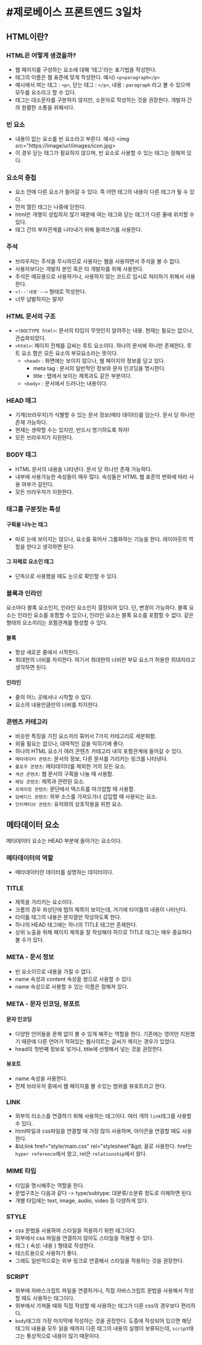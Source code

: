 #제로베이스 프론트엔드 3일차
=========================

## HTML이란?
### HTML은 어떻게 생겼을까?
* 웹 페이지를 구성하는 요소에 대해 '태그'라는 표기법을 작성한다.
* 태그의 이름은 웹 표준에 맞게 작성한다. 예시) `<p>paragraph</p>`
* 예시에서 여는 태그 : `<p>`, 닫는 태그 : `</p>`, 내용 : `paragraph` 라고 볼 수 있으며 모두를 요소라고 할 수 있다.
* 태그는 대소문자를 구분하지 않지만, 소문자로 작성하는 것을 권장한다. 개발자 간의 원활한 소통을 위해서다.

### 빈 요소
* 내용이 없는 요소를 빈 요소라고 부른다. 예시) <img src="https://image/url/images/icon.jpg>
* 이 경우 닫는 태그가 필요하지 않으며, 빈 요소로 사용할 수 있는 태그는 정해져 있다.
  
### 요소의 중첩
* 요소 안에 다른 요소가 들어갈 수 있다. 즉 어떤 태그의 내용이 다른 태그가 될 수 있다.
* 먼저 열린 태그는 나중에 닫힌다.
* html은 개행이 성립하지 않기 때문에 여는 태그와 닫는 태그가 다른 줄에 위치할 수 있다.
* 태그 간의 부자관계를 나타내기 위해 들여쓰기를 사용한다.

### 주석
* 브라우저는 주석을 무시하므로 사용자는 웹을 사용하면서 주석을 볼 수 없다.
* 사용자보다는 개발자 본인 혹은 타 개발자를 위해 사용한다.
* 주석은 메모용으로 사용하거나, 사용하지 않는 코드르 임시로 처리하기 위해서 사용한다.
* `<!--'내용'-->` 형태로 작성한다.
* 너무 남발하지는 말자!
  
### HTML 문서의 구조
* `<!DOCTYPE html>`: 문서의 타입이 무엇인지 알려주는 내용. 현재는 필요는 없으나, 관습화되었다.
* `<html>`: 페이지 전체를 감싸는 루트 요소이다. 하나의 문서에 하나만 존재한다. 루트 요소 함은 모든 요소의 부모요소라는 뜻이다.
  * `<head>` : 화면에는 보이지 않으나, 웹 페이지의 정보를 담고 있다.
    * meta tag : 문서의 일반적인 정보와 문자 인코딩을 명시한다.
    * title : 탭에서 보이는 제목과도 같은 부분이다.
  * `<body>` : 문서에서 드러나는 내용이다.
  
### HEAD 태그
* 기계(브라우저)가 식별할 수 있는 문서 정보(메타 데이터)를 담는다. 문서 당 하나만 존재 가능하다.
* 현재는 생략할 수는 있지만, 반드시 명기하도록 하자!
* 모든 브라우저가 지원한다.
  
### BODY 태그
* HTML 문서의 내용을 나타낸다. 문서 당 하나만 존재 가능하다.
* 내부에 사용가능한 속성들이 매우 많다. 속성들은 HTML 웹 표준의 변화에 따라 사용 여부가 갈린다.
* 모든 브라우저가 지원한다.

### 태그를 구분짓는 특성
#### 구획을 나누는 태그
* 따로 눈에 보이지는 않으나, 요소를 묶어서 그룹화하는 기능을 한다. 레이아웃의 역할을 한다고 생각하면 된다.
#### 그 자체로 요소인 태그
* 단독으로 사용했을 때도 눈으로 확인할 수 있다.
  
### 블록과 인라인
요소마다 블록 요소인지, 인라인 요소인지 결정되어 있다. 단, 변경이 가능하다.
블록 요소는 인라인 요소를 포함할 수 있으나, 인라인 요소는 블록 요소를 포함할 수 없다.
같은 형태의 요소끼리는 포함관계를 형성할 수 있다.  
#### 블록
* 항상 새로운 줄에서 시작한다.
* 최대한의 너비를 차지한다. 여기서 최대한의 너비란 부모 요소가 허용한 최대치라고 생각하면 된다.
#### 인라인
* 줄의 어느 곳에서나 시작할 수 있다.
* 요소의 내용만큼만의 너비를 차지한다.
  
### 콘텐츠 카테고리
* 비슷한 특징을 가진 요소끼리 묶어서 7가지 카테고리로 세분화함.
* 외울 필요는 없으나, 대략적인 감을 익히기에 좋다.
* 하나의 HTML 요소가 여러 콘텐츠 카테고리 내의 포함관계에 들어갈 수 있다.
* `메타데이터 콘텐츠`: 문서의 정보, 다른 문서를 가리키는 링크를 나타낸다.
* `플로우 콘텐츠`: 메타데이터를 제외한 거의 모든 요소.
* `섹션 콘텐츠`: 웹 문서의 구획을 나눌 때 사용함.
* `헤딩 콘텐츠`: 제목과 관련된 요소.
* `프레이징 콘텐츠`: 문단에서 텍스트를 마크업할 때 사용함.
* `임베디드 콘텐츠`: 외부 소스를 가져오가너 삽입할 때 사용되는 요소.
* `인터랙티브 콘텐츠`: 유저와의 상호작용을 위한 요소.

## 메타데이터 요소
메타데이터 요소는 HEAD 부분에 들어가는 요소이다.
### 메타데이터의 역할
* 메타데이터란 데이터를 설명하는 데이터이다.
  
### TITLE
* 제목을 가리키는 요소이다.
* 크롬의 경우 좌상단에 탭의 제목이 보이는데, 거기에 타이틀의 내용이 나타난다.
* 타이틀 태그의 내용은 문자열만 작성하도록 한다.
* 하나의 HEAD 태그에는 하나의 TITLE 태그만 존재한다. 
* 상위 노출을 위해 페이지 제목을 잘 작성해야 하므로 TITLE 태그는 매우 중요하다 볼 수가 있다.
  
### META - 문서 정보
* 빈 요소이므로 내용을 가질 수 없다.
* name 속성과 content 속성을 쌍으로 사용할 수 있다.
* name 속성으로 사용할 수 있는 이름은 정해져 있다.
  
### META - 문자 인코딩, 뷰포트  
#### 문자 인코딩
* 다양한 언어들을 문제 없이 볼 수 있게 해주는 역할을 한다. 기존에는 영어만 지원했기 때문에 다른 언어가 적혀있는 웹사이트는 글씨가 깨지는 경우가 있었다.
* head의 첫번째 정보로 넣거나, title에 선행해서 넣는 것을 권장한다.
#### 뷰포트
* name 속성을 사용한다.
* 전체 브라우저 중에서 웹 페이지를 볼 수있는 범위를 뷰포트라고 한다.
  
### LINK
* 외부의 리소스를 연결하기 위해 사용하는 태그이다. 여러 개의 `link`태그를 사용할 수 있다.
* html파일과 css파일을 연결할 때 가장 많이 사용하며, 아이콘을 연결할 때도 사용한다.
* &ld;link href="style/main.css" rel="stylesheet"&gd; 꼴로 사용한다. href는`hyper reference`에서 왔고, rel은 `relationship`에서 왔다.
  
### MIME 타입
* 타입을 명시해주는 역할을 한다.
* 문법구조는 다음과 같다 -> type/subtype: 대분류/소분류 정도로 이해하면 된다.
* 개별 타입에는 text, image, audio, video 등 다양하게 있다.
  
### STYLE
* css 문법을 사용하여 스타일을 적용하기 위한 태그이다.
* 외부에서 css 파일을 연결하지 않아도 스타일을 적용할 수 있다.
* 태그 { 속성: 내용 } 형태로 작성한다.
* 테스트용으로 사용하기 좋다.
* 그래도 일반적으로는 외부 링크로 연결해서 스타일을 적용하는 것을 권장한다.
  
### SCRIPT
* 외부에 자바스크립트 파일을 연결하거나, 직접 자바스크립트 문법을 사용해서 작성할 때도 사용하는 태그이다.
* 외부에서 가져올 때와 직접 작성할 때 사용하는 태그가 다른 css의 경우보다 편리하다.
* `body`태그의 가장 마지막에 작성하는 것을 권장한다. 도중에 작성되어 있으면 해당 태그의 내용을 모두 읽을 때까지 다른 태그의 내용의 실행이 보류되는데, `script`태그는 통상적으로 내용이 많기 때문이다.
